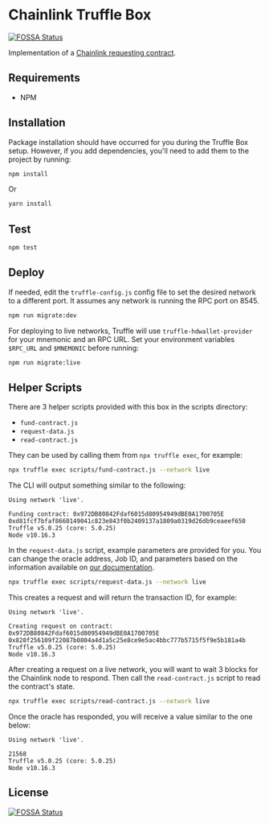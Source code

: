 # Chainlink Truffle Box
[![FOSSA Status](https://app.fossa.io/api/projects/git%2Bgithub.com%2Fpaulsd2020%2Fbox.svg?type=shield)](https://app.fossa.io/projects/git%2Bgithub.com%2Fpaulsd2020%2Fbox?ref=badge_shield)


Implementation of a [Chainlink requesting contract](https://docs.chain.link/docs/create-a-chainlinked-project).

## Requirements

- NPM

## Installation

Package installation should have occurred for you during the Truffle Box setup. However, if you add dependencies, you'll need to add them to the project by running:

```bash
npm install
```

Or

```bash
yarn install
```

## Test

```bash
npm test
```

## Deploy

If needed, edit the `truffle-config.js` config file to set the desired network to a different port. It assumes any network is running the RPC port on 8545.

```bash
npm run migrate:dev
```

For deploying to live networks, Truffle will use `truffle-hdwallet-provider` for your mnemonic and an RPC URL. Set your environment variables `$RPC_URL` and `$MNEMONIC` before running:

```bash
npm run migrate:live
```

## Helper Scripts

There are 3 helper scripts provided with this box in the scripts directory:

- `fund-contract.js`
- `request-data.js`
- `read-contract.js`

They can be used by calling them from `npx truffle exec`, for example:

```bash
npx truffle exec scripts/fund-contract.js --network live
```

The CLI will output something similar to the following:

```
Using network 'live'.

Funding contract: 0x972DB80842Fdaf6015d80954949dBE0A1700705E
0xd81fcf7bfaf8660149041c823e843f0b2409137a1809a0319d26db9ceaeef650
Truffle v5.0.25 (core: 5.0.25)
Node v10.16.3
```

In the `request-data.js` script, example parameters are provided for you. You can change the oracle address, Job ID, and parameters based on the information available on [our documentation](https://docs.chain.link/docs/testnet-oracles).

```bash
npx truffle exec scripts/request-data.js --network live
```

This creates a request and will return the transaction ID, for example:

```
Using network 'live'.

Creating request on contract: 0x972DB80842Fdaf6015d80954949dBE0A1700705E
0x828f256109f22087b0804a4d1a5c25e8ce9e5ac4bbc777b5715f5f9e5b181a4b
Truffle v5.0.25 (core: 5.0.25)
Node v10.16.3
```

After creating a request on a live network, you will want to wait 3 blocks for the Chainlink node to respond. Then call the `read-contract.js` script to read the contract's state.

```bash
npx truffle exec scripts/read-contract.js --network live
```

Once the oracle has responded, you will receive a value similar to the one below:

```
Using network 'live'.

21568
Truffle v5.0.25 (core: 5.0.25)
Node v10.16.3
```


## License
[![FOSSA Status](https://app.fossa.io/api/projects/git%2Bgithub.com%2Fpaulsd2020%2Fbox.svg?type=large)](https://app.fossa.io/projects/git%2Bgithub.com%2Fpaulsd2020%2Fbox?ref=badge_large)